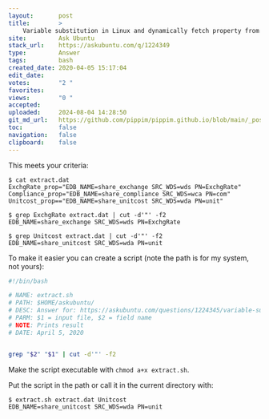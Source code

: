 ```yaml
---
layout:       post
title:        >
    Variable substitution in Linux and dynamically fetch property from Source file
site:         Ask Ubuntu
stack_url:    https://askubuntu.com/q/1224349
type:         Answer
tags:         bash
created_date: 2020-04-05 15:17:04
edit_date:    
votes:        "2 "
favorites:    
views:        "0 "
accepted:     
uploaded:     2024-08-04 14:28:50
git_md_url:   https://github.com/pippim/pippim.github.io/blob/main/_posts/2020/2020-04-05-Variable-substitution-in-Linux-and-dynamically-fetch-property-from-Source-file.md
toc:          false
navigation:   false
clipboard:    false
---
```


This meets your criteria:

``` 
$ cat extract.dat
ExchgRate_prop="EDB_NAME=share_exchange SRC_WDS=wds PN=ExchgRate"
Compliance_prop="EDB_NAME=share_compliance SRC_WDS=wca PN=com"
Unitcost_prop=="EDB_NAME=share_unitcost SRC_WDS=wda PN=unit"

$ grep ExchgRate extract.dat | cut -d'"' -f2
EDB_NAME=share_exchange SRC_WDS=wds PN=ExchgRate

$ grep Unitcost extract.dat | cut -d'"' -f2
EDB_NAME=share_unitcost SRC_WDS=wda PN=unit
```

To make it easier you can create a script (note the path is for my system, not yours):

``` bash
#!/bin/bash

# NAME: extract.sh
# PATH: $HOME/askubuntu/
# DESC: Answer for: https://askubuntu.com/questions/1224345/variable-substitution-in-linux-and-dynamically-fetch-property-from-source-file
# PARM: $1 = input file, $2 = field name
# NOTE: Prints result
# DATE: April 5, 2020


grep "$2" "$1" | cut -d'"' -f2

```

Make the script executable with `chmod a+x extract.sh`.

Put the script in the path or call it in the current directory with:

``` 
$ extract.sh extract.dat Unitcost
EDB_NAME=share_unitcost SRC_WDS=wda PN=unit
```
